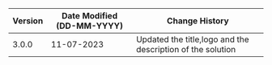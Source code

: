 | **Version** | **Date Modified (DD-MM-YYYY)** | **Change History**                          |
|-------------|--------------------------------|---------------------------------------------|
| 3.0.0       | 11-07-2023                     |Updated the title,logo and the description of the solution |
